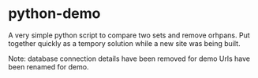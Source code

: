 # python-demo
A very simple python script to compare two sets and remove orhpans.
Put together quickly as a tempory solution while a new site was being built.

Note: database connection details have been removed for demo
Urls have been renamed for demo.
